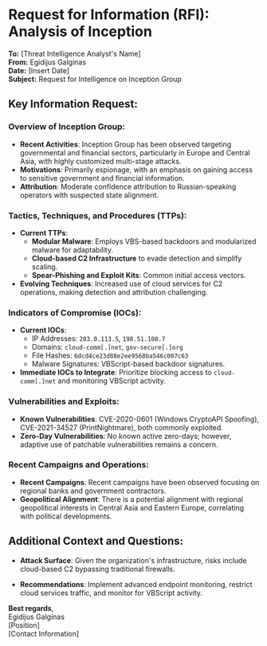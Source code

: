 # Request for Information (RFI): Analysis of Inception

**To:** [Threat Intelligence Analyst's Name]  
**From:** Egidijus Galginas  
**Date:** [Insert Date]  
**Subject:** Request for Intelligence on Inception Group

## Key Information Request:

### Overview of Inception Group:
   - **Recent Activities**: Inception Group has been observed targeting governmental and financial sectors, particularly in Europe and Central Asia, with highly customized multi-stage attacks.
   - **Motivations**: Primarily espionage, with an emphasis on gaining access to sensitive government and financial information.
   - **Attribution**: Moderate confidence attribution to Russian-speaking operators with suspected state alignment.

### Tactics, Techniques, and Procedures (TTPs):
   - **Current TTPs**:
     - **Modular Malware**: Employs VBS-based backdoors and modularized malware for adaptability.
     - **Cloud-based C2 Infrastructure** to evade detection and simplify scaling.
     - **Spear-Phishing and Exploit Kits**: Common initial access vectors.
   - **Evolving Techniques**: Increased use of cloud services for C2 operations, making detection and attribution challenging.

### Indicators of Compromise (IOCs):
   - **Current IOCs**:
     - IP Addresses: `203.0.113.5`, `198.51.100.7`
     - Domains: `cloud-comm[.]net`, `gov-secure[.]org`
     - File Hashes: `6dcd4ce23d88e2ee9568ba546c007c63`
     - Malware Signatures: VBScript-based backdoor signatures.
   - **Immediate IOCs to Integrate**: Prioritize blocking access to `cloud-comm[.]net` and monitoring VBScript activity.

### Vulnerabilities and Exploits:
   - **Known Vulnerabilities**: CVE-2020-0601 (Windows CryptoAPI Spoofing), CVE-2021-34527 (PrintNightmare), both commonly exploited.
   - **Zero-Day Vulnerabilities**: No known active zero-days; however, adaptive use of patchable vulnerabilities remains a concern.

### Recent Campaigns and Operations:
   - **Recent Campaigns**: Recent campaigns have been observed focusing on regional banks and government contractors.
   - **Geopolitical Alignment**: There is a potential alignment with regional geopolitical interests in Central Asia and Eastern Europe, correlating with political developments.

## Additional Context and Questions:
- **Attack Surface**: Given the organization's infrastructure, risks include cloud-based C2 bypassing traditional firewalls.
  
- **Recommendations**: Implement advanced endpoint monitoring, restrict cloud services traffic, and monitor for VBScript activity.

**Best regards**,  
Egidijus Galginas  
[Position]  
[Contact Information]
